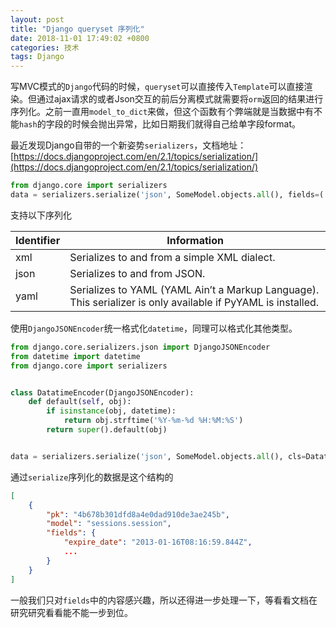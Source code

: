 ```yaml
---
layout: post
title: "Django queryset 序列化"
date: 2018-11-01 17:49:02 +0800
categories: 技术
tags: Django
---
```


写MVC模式的`Django`代码的时候，`queryset`可以直接传入`Template`可以直接渲染。但通过ajax请求的或者Json交互的前后分离模式就需要将`orm`返回的结果进行序列化。之前一直用`model_to_dict`来做，但这个函数有个弊端就是当数据中有不能`hash`的字段的时候会抛出异常，比如日期我们就得自己给单字段format。

最近发现Django自带的一个新姿势`serializers`，文档地址：[https://docs.djangoproject.com/en/2.1/topics/serialization/](https://docs.djangoproject.com/en/2.1/topics/serialization/)

```python
from django.core import serializers
data = serializers.serialize('json', SomeModel.objects.all(), fields=('name','size'))
```

支持以下序列化

| Identifier | Information |
| ------ | ------ |
| xml    | Serializes to and from a simple XML dialect. |
| json   | 	Serializes to and from JSON. |
| yaml   | Serializes to YAML (YAML Ain’t a Markup Language). This serializer is only available if PyYAML is installed. |

使用`DjangoJSONEncoder`统一格式化`datetime`，同理可以格式化其他类型。

```python
from django.core.serializers.json import DjangoJSONEncoder
from datetime import datetime
from django.core import serializers


class DatatimeEncoder(DjangoJSONEncoder):
    def default(self, obj):
        if isinstance(obj, datetime):
            return obj.strftime('%Y-%m-%d %H:%M:%S')
        return super().default(obj)


data = serializers.serialize('json', SomeModel.objects.all(), cls=DatatimeEncoder)
```

通过`serialize`序列化的数据是这个结构的

```json
[
    {
        "pk": "4b678b301dfd8a4e0dad910de3ae245b",
        "model": "sessions.session",
        "fields": {
            "expire_date": "2013-01-16T08:16:59.844Z",
            ...
        }
    }
]
```

一般我们只对`fields`中的内容感兴趣，所以还得进一步处理一下，等看看文档在研究研究看看能不能一步到位。
